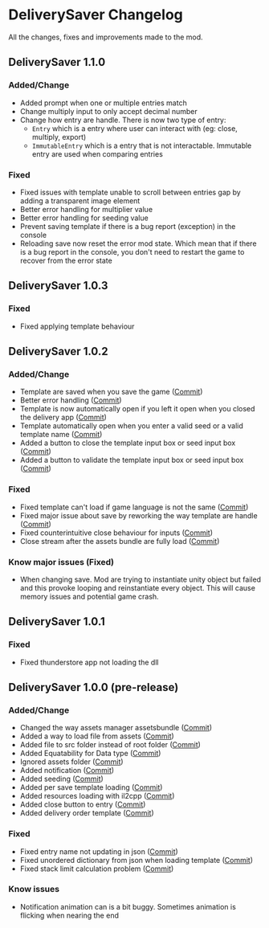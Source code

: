 # DeliverySaver Changelog

All the changes, fixes and improvements made to the mod.

## DeliverySaver 1.1.0
### Added/Change
- Added prompt when one or multiple entries match
- Change multiply input to only accept decimal number
- Change how entry are handle. There is now two type of entry:
	- `Entry` which is a entry where user can interact with (eg: close, multiply, export)
	- `ImmutableEntry` which is a entry that is not interactable. Immutable entry are used when comparing entries
### Fixed
- Fixed issues with template unable to scroll between entries gap by adding a transparent image element
- Better error handling for multiplier value
- Better error handling for seeding value
- Prevent saving template if there is a bug report (exception) in the console
- Reloading save now reset the error mod state. Which mean that if there is a bug report in the console, you don't need to restart the game to recover from the error state

## DeliverySaver 1.0.3
### Fixed
- Fixed applying template behaviour

## DeliverySaver 1.0.2
### Added/Change
- Template are saved when you save the game ([Commit](https://github.com/CocoIsNotBald/DeliverySaver/commit/c9491add740423a478078be66083ab67069c65ab))
- Better error handling ([Commit](https://github.com/CocoIsNotBald/DeliverySaver/commit/4e6442a90687236aa94344fcdf62ea9c16211799))
- Template is now automatically open if you left it open when you closed the delivery app ([Commit](https://github.com/CocoIsNotBald/DeliverySaver/commit/4e6442a90687236aa94344fcdf62ea9c16211799))
- Template automatically open when you enter a valid seed or a valid template name ([Commit](https://github.com/CocoIsNotBald/DeliverySaver/commit/4e6442a90687236aa94344fcdf62ea9c16211799))
- Added a button to close the template input box or seed input box ([Commit](https://github.com/CocoIsNotBald/DeliverySaver/commit/4e6442a90687236aa94344fcdf62ea9c16211799))
- Added a button to validate the template input box or seed input box ([Commit](https://github.com/CocoIsNotBald/DeliverySaver/commit/4e6442a90687236aa94344fcdf62ea9c16211799))
### Fixed
- Fixed template can't load if game language is not the same ([Commit](https://github.com/CocoIsNotBald/DeliverySaver/commit/2234c18fe50829046d0df97af33db47bb8288e8a))
- Fixed major issue about save by reworking the way template are handle ([Commit](https://github.com/CocoIsNotBald/DeliverySaver/commit/4e6442a90687236aa94344fcdf62ea9c16211799))
- Fixed counterintuitive close behaviour for inputs ([Commit](https://github.com/CocoIsNotBald/DeliverySaver/commit/e0b14d39bad33034aa66175efe8aa172fa084f9f))
- Close stream after the assets bundle are fully load ([Commit](https://github.com/CocoIsNotBald/DeliverySaver/commit/e0b14d39bad33034aa66175efe8aa172fa084f9f))
### Know major issues (Fixed)
- When changing save. Mod are trying to instantiate unity object but failed and this provoke looping and reinstantiate every object. This will cause memory issues and potential game crash.

## DeliverySaver 1.0.1
### Fixed
- Fixed thunderstore app not loading the dll

## DeliverySaver 1.0.0 (pre-release)
### Added/Change
- Changed the way assets manager assetsbundle ([Commit](https://github.com/CocoIsNotBald/DeliverySaver/commit/4d6425a6837e4357637f9c54682245e848a5fca4))
- Added a way to load file from assets ([Commit](https://github.com/CocoIsNotBald/DeliverySaver/commit/4d6425a6837e4357637f9c54682245e848a5fca4))
- Added file to src folder instead of root folder ([Commit](https://github.com/CocoIsNotBald/DeliverySaver/commit/85bcd7368dd910e8803218ceb4f39d50b13d6514))
- Added Equatability for Data type ([Commit](https://github.com/CocoIsNotBald/DeliverySaver/commit/cf15c9b534445ba02126161dd6973170368cddff))
- Ignored assets folder ([Commit](https://github.com/CocoIsNotBald/DeliverySaver/commit/cf15c9b534445ba02126161dd6973170368cddff))
- Added notification ([Commit](https://github.com/CocoIsNotBald/DeliverySaver/commit/7ab628bcebf6aaa8083fa07c9bda279ff6a58216))
- Added seeding ([Commit](https://github.com/CocoIsNotBald/DeliverySaver/commit/7ab628bcebf6aaa8083fa07c9bda279ff6a58216))
- Added per save template loading ([Commit](https://github.com/CocoIsNotBald/DeliverySaver/commit/86c2eff287fd7f123e9c0735d5256060e8e01f61))
- Added resources loading with il2cpp ([Commit](https://github.com/CocoIsNotBald/DeliverySaver/commit/86c2eff287fd7f123e9c0735d5256060e8e01f61))
- Added close button to entry ([Commit](https://github.com/CocoIsNotBald/DeliverySaver/commit/79c38f65290c476f1c0b7a3a91065c747e1887ea))
- Added delivery order template ([Commit](https://github.com/CocoIsNotBald/DeliverySaver/commit/db30227e34a2d40d451cb131068f27f6aed7faa3))
### Fixed
- Fixed entry name not updating in json ([Commit](https://github.com/CocoIsNotBald/DeliverySaver/commit/556d781a40b49975d9389e284ac0700094c0b3e3))
- Fixed unordered dictionary from json when loading template ([Commit](https://github.com/CocoIsNotBald/DeliverySaver/commit/556d781a40b49975d9389e284ac0700094c0b3e3))
- Fixed stack limit calculation problem ([Commit](https://github.com/CocoIsNotBald/DeliverySaver/commit/4d6425a6837e4357637f9c54682245e848a5fca4))
### Know issues
- Notification animation can is a bit buggy. Sometimes animation is flicking when nearing the end